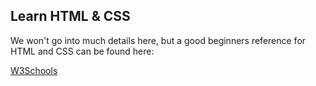## Learn HTML & CSS

We won't go into much details here, but a good beginners reference for HTML and CSS can be found here:
 
[W3Schools](https://www.w3schools.com/html/default.asp)